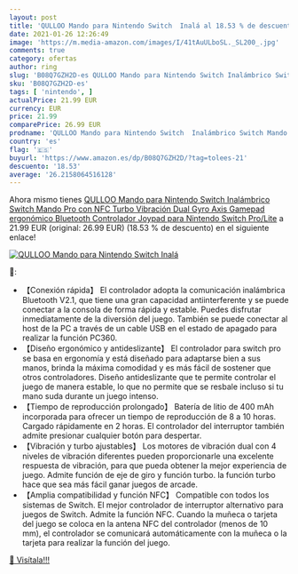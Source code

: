 ```yaml
---
layout: post
title: 'QULLOO Mando para Nintendo Switch  Inalá al 18.53 % de descuento'
date: 2021-01-26 12:26:49
image: 'https://m.media-amazon.com/images/I/41tAuULboSL._SL200_.jpg'
comments: true
category: ofertas
author: ring
slug: 'B08Q7GZH2D-es QULLOO Mando para Nintendo Switch Inalámbrico Switch Mando...'
sku: 'B08Q7GZH2D-es'
tags: [ 'nintendo', ]
actualPrice: 21.99 EUR
currency: EUR
price: 21.99
comparePrice: 26.99 EUR
prodname: 'QULLOO Mando para Nintendo Switch  Inalámbrico Switch Mando Pro con NFC  Turbo  Vibración Dual  Gyro Axis  Gamepad ergonómico Bluetooth Controlador Joypad para Nintendo Switch Pro/Lite'
country: 'es'
flag: '🇪🇸'
buyurl: 'https://www.amazon.es/dp/B08Q7GZH2D/?tag=tolees-21'
descuento: '18.53'
average: '26.2158064516128'
---
```


Ahora mismo tienes [QULLOO Mando para Nintendo Switch  Inalámbrico Switch Mando Pro con NFC  Turbo  Vibración Dual  Gyro Axis  Gamepad ergonómico Bluetooth Controlador Joypad para Nintendo Switch Pro/Lite](https://www.amazon.es/dp/B08Q7GZH2D/?tag=tolees-21) a 21.99 EUR (original: 26.99 EUR) (18.53 %  de descuento) en el siguiente enlace!

[![QULLOO Mando para Nintendo Switch  Inalá](https://m.media-amazon.com/images/I/41tAuULboSL._SL200_.jpg)](https://www.amazon.es/dp/B08Q7GZH2D/?tag=tolees-21)

🔎:

- 【Conexión rápida】 El controlador adopta la comunicación inalámbrica Bluetooth V2.1, que tiene una gran capacidad antiinterferente y se puede conectar a la consola de forma rápida y estable. Puedes disfrutar inmediatamente de la diversión del juego. También se puede conectar al host de la PC a través de un cable USB en el estado de apagado para realizar la función PC360.
- 【Diseño ergonómico y antideslizante】 El controlador para switch pro se basa en ergonomía y está diseñado para adaptarse bien a sus manos, brinda la máxima comodidad y es más fácil de sostener que otros controladores. Diseño antideslizante que te permite controlar el juego de manera estable, lo que no permite que se resbale incluso si tu mano suda durante un juego intenso.
- 【Tiempo de reproducción prolongado】 Batería de litio de 400 mAh incorporada para ofrecer un tiempo de reproducción de 8 a 10 horas. Cargado rápidamente en 2 horas. El controlador del interruptor también admite presionar cualquier botón para despertar.
- 【Vibración y turbo ajustables】 Los motores de vibración dual con 4 niveles de vibración diferentes pueden proporcionarle una excelente respuesta de vibración, para que pueda obtener la mejor experiencia de juego. Admite función de eje de giro y función turbo. la función turbo hace que sea más fácil ganar juegos de arcade.
- 【Amplia compatibilidad y función NFC】 Compatible con todos los sistemas de Switch. El mejor controlador de interruptor alternativo para juegos de Switch. Admite la función NFC. Cuando la muñeca o tarjeta del juego se coloca en la antena NFC del controlador (menos de 10 mm), el controlador se comunicará automáticamente con la muñeca o la tarjeta para realizar la función del juego.

[🛒 Visítala!!!](https://www.amazon.es/dp/B08Q7GZH2D/?tag=tolees-21)
